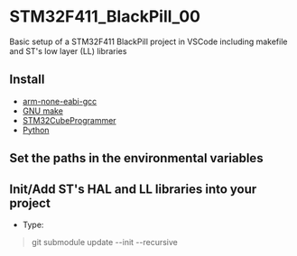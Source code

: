 # STM32F411_BlackPill_00
Basic setup of a STM32F411 BlackPill project in VSCode including makefile and ST's low layer (LL) libraries

## Install
- [arm-none-eabi-gcc](https://developer.arm.com/downloads/-/arm-gnu-toolchain-downloads)
- [GNU make](https://sourceforge.net/projects/gnuwin32/files/make/3.81/make-3.81.exe/download?use_mirror=kumisystems&download=)
- [STM32CubeProgrammer](https://www.st.com/en/development-tools/stm32cubeprog.html)
- [Python](https://www.python.org/downloads/)

## Set the paths in the environmental variables

## Init/Add ST's HAL and LL libraries into your project
- Type:
> git submodule update --init --recursive
